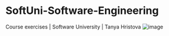 # SoftUni-Software-Engineering
Course exercises | Software University | Tanya Hristova
![image](https://user-images.githubusercontent.com/122736535/212719217-387dace8-ad5b-4112-bfb0-74fe7cb11870.png)

